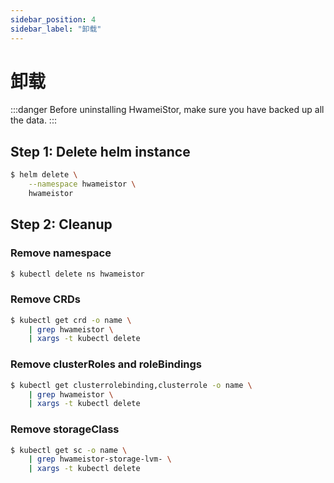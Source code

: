 ```yaml
---
sidebar_position: 4
sidebar_label: "卸载"
---
```


# 卸载

:::danger
Before uninstalling HwameiStor, make sure you have backed up all the data.
:::

## Step 1: Delete helm instance

```bash
$ helm delete \
    --namespace hwameistor \
    hwameistor
```

## Step 2: Cleanup

### Remove namespace

```bash
$ kubectl delete ns hwameistor
```

### Remove CRDs

```bash
$ kubectl get crd -o name \
    | grep hwameistor \
    | xargs -t kubectl delete
```

### Remove clusterRoles and roleBindings

```bash
$ kubectl get clusterrolebinding,clusterrole -o name \
    | grep hwameistor \
    | xargs -t kubectl delete
```

### Remove storageClass

```bash
$ kubectl get sc -o name \
    | grep hwameistor-storage-lvm- \
    | xargs -t kubectl delete
```